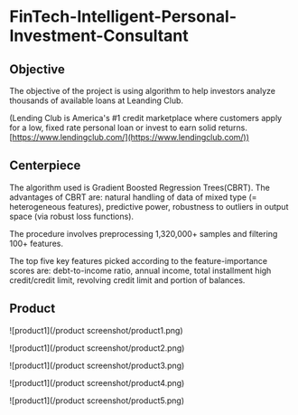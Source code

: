 # FinTech-Intelligent-Personal-Investment-Consultant
## **Objective**
The objective of the project is using algorithm to help investors analyze thousands of available loans at Leanding Club. 

(Lending Club is America's #1 credit marketplace where customers apply for a low, fixed rate personal loan or invest to earn solid returns. [https://www.lendingclub.com/](https://www.lendingclub.com/))

## **Centerpiece**
The algorithm used is Gradient Boosted Regression Trees(CBRT). The advantages of CBRT are: natural handling of data of mixed type (= heterogeneous features), predictive power, robustness to outliers in output space (via robust loss functions). 

The procedure involves preprocessing 1,320,000+ samples and filtering 100+ features. 

The top five key features picked according to the feature-importance scores are: debt-to-income ratio, annual income, total installment high credit/credit limit, revolving credit limit and portion of balances. 

## **Product**
![product1](/product screenshot/product1.png)

![product1](/product screenshot/product2.png)

![product1](/product screenshot/product3.png)

![product1](/product screenshot/product4.png)

![product1](/product screenshot/product5.png)
